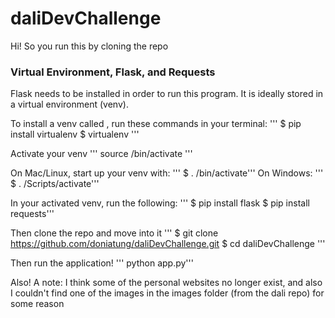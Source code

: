 # daliDevChallenge


Hi! So you run this by cloning the repo


### Virtual Environment, Flask, and Requests
Flask needs to be installed in order to run this program. It is ideally stored in a virtual environment (venv).

To install a venv called <name>, run these commands in your terminal:
'''
$ pip install virtualenv
$ virtualenv <name>'''
  
Activate your venv
'''
source <name>/bin/activate
  '''
  
On Mac/Linux, start up your venv with:
'''
$ . <name>/bin/activate'''
On Windows:
'''
$ . <name>/Scripts/activate'''
  
In your activated venv, run the following:
'''
$ pip install flask
$ pip install requests'''
  
Then clone the repo and move into it 
'''
$ git clone https://github.com/doniatung/daliDevChallenge.git
$ cd daliDevChallenge 
'''

Then run the application!
'''
python app.py'''


Also! A note: I think some of the personal websites no longer exist, and also I couldn't find one of the images in the images folder (from the dali repo) for some reason
